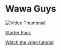 # Wawa Guys

![Video Thumbnail](https://github.com/wass08/wawa-guys-final/assets/6551176/540fb381-4248-490c-80b1-c367ded0b037)

[Starter Pack](github.com/wass08/wawa-guys-starter)

[Watch the vdeo tutorial](https://youtu.be/_yx2fh8KEak)
